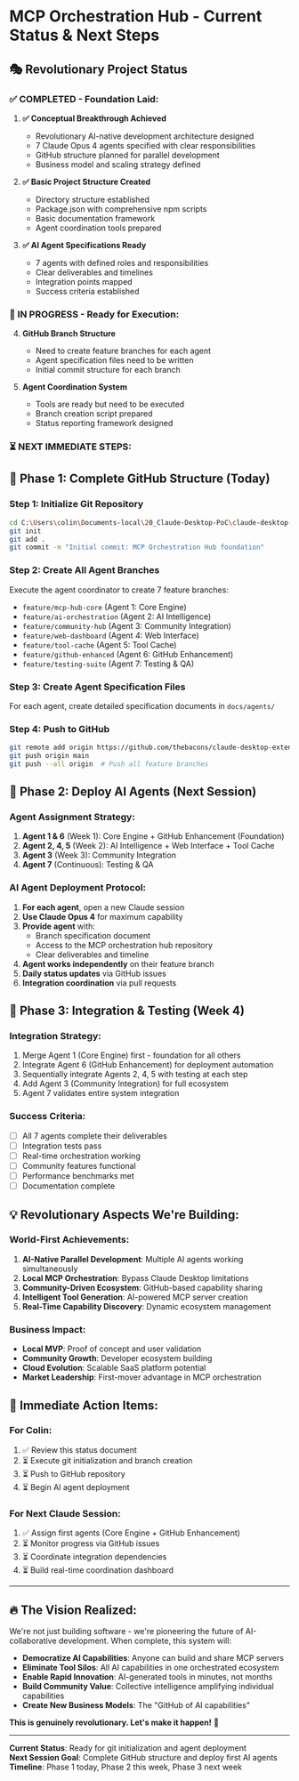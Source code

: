 # MCP Orchestration Hub - Current Status & Next Steps

## 🎭 **Revolutionary Project Status**

### **✅ COMPLETED - Foundation Laid:**

1. **✅ Conceptual Breakthrough Achieved**
   - Revolutionary AI-native development architecture designed
   - 7 Claude Opus 4 agents specified with clear responsibilities
   - GitHub structure planned for parallel development
   - Business model and scaling strategy defined

2. **✅ Basic Project Structure Created**
   - Directory structure established
   - Package.json with comprehensive npm scripts
   - Basic documentation framework
   - Agent coordination tools prepared

3. **✅ AI Agent Specifications Ready**
   - 7 agents with defined roles and responsibilities
   - Clear deliverables and timelines
   - Integration points mapped
   - Success criteria established

### **🔄 IN PROGRESS - Ready for Execution:**

4. **GitHub Branch Structure**
   - Need to create feature branches for each agent
   - Agent specification files need to be written
   - Initial commit structure for each branch

5. **Agent Coordination System**
   - Tools are ready but need to be executed
   - Branch creation script prepared
   - Status reporting framework designed

### **⏳ NEXT IMMEDIATE STEPS:**

## 🚀 **Phase 1: Complete GitHub Structure (Today)**

### **Step 1: Initialize Git Repository**
```bash
cd C:\Users\colin\Documents-local\20_Claude-Desktop-PoC\claude-desktop-extensions-local\mcp-orchestration-hub
git init
git add .
git commit -m "Initial commit: MCP Orchestration Hub foundation"
```

### **Step 2: Create All Agent Branches**
Execute the agent coordinator to create 7 feature branches:
- `feature/mcp-hub-core` (Agent 1: Core Engine)
- `feature/ai-orchestration` (Agent 2: AI Intelligence)
- `feature/community-hub` (Agent 3: Community Integration)
- `feature/web-dashboard` (Agent 4: Web Interface)
- `feature/tool-cache` (Agent 5: Tool Cache)
- `feature/github-enhanced` (Agent 6: GitHub Enhancement)
- `feature/testing-suite` (Agent 7: Testing & QA)

### **Step 3: Create Agent Specification Files**
For each agent, create detailed specification documents in `docs/agents/`

### **Step 4: Push to GitHub**
```bash
git remote add origin https://github.com/thebacons/claude-desktop-extensions.git
git push origin main
git push --all origin  # Push all feature branches
```

## 🤖 **Phase 2: Deploy AI Agents (Next Session)**

### **Agent Assignment Strategy:**
1. **Agent 1 & 6** (Week 1): Core Engine + GitHub Enhancement (Foundation)
2. **Agent 2, 4, 5** (Week 2): AI Intelligence + Web Interface + Tool Cache
3. **Agent 3** (Week 3): Community Integration
4. **Agent 7** (Continuous): Testing & QA

### **AI Agent Deployment Protocol:**
1. **For each agent**, open a new Claude session
2. **Use Claude Opus 4** for maximum capability
3. **Provide agent** with:
   - Branch specification document
   - Access to the MCP orchestration hub repository
   - Clear deliverables and timeline
4. **Agent works independently** on their feature branch
5. **Daily status updates** via GitHub issues
6. **Integration coordination** via pull requests

## 🌟 **Phase 3: Integration & Testing (Week 4)**

### **Integration Strategy:**
1. Merge Agent 1 (Core Engine) first - foundation for all others
2. Integrate Agent 6 (GitHub Enhancement) for deployment automation
3. Sequentially integrate Agents 2, 4, 5 with testing at each step
4. Add Agent 3 (Community Integration) for full ecosystem
5. Agent 7 validates entire system integration

### **Success Criteria:**
- [ ] All 7 agents complete their deliverables
- [ ] Integration tests pass
- [ ] Real-time orchestration working
- [ ] Community features functional
- [ ] Performance benchmarks met
- [ ] Documentation complete

## 💡 **Revolutionary Aspects We're Building:**

### **World-First Achievements:**
1. **AI-Native Parallel Development**: Multiple AI agents working simultaneously
2. **Local MCP Orchestration**: Bypass Claude Desktop limitations
3. **Community-Driven Ecosystem**: GitHub-based capability sharing
4. **Intelligent Tool Generation**: AI-powered MCP server creation
5. **Real-Time Capability Discovery**: Dynamic ecosystem management

### **Business Impact:**
- **Local MVP**: Proof of concept and user validation
- **Community Growth**: Developer ecosystem building
- **Cloud Evolution**: Scalable SaaS platform potential
- **Market Leadership**: First-mover advantage in MCP orchestration

## 🎯 **Immediate Action Items:**

### **For Colin:**
1. ✅ Review this status document
2. ⏳ Execute git initialization and branch creation
3. ⏳ Push to GitHub repository
4. ⏳ Begin AI agent deployment

### **For Next Claude Session:**
1. ✅ Assign first agents (Core Engine + GitHub Enhancement)
2. ⏳ Monitor progress via GitHub issues
3. ⏳ Coordinate integration dependencies
4. ⏳ Build real-time coordination dashboard

---

## 🔥 **The Vision Realized:**

We're not just building software - we're pioneering the future of AI-collaborative development. When complete, this system will:

- **Democratize AI Capabilities**: Anyone can build and share MCP servers
- **Eliminate Tool Silos**: All AI capabilities in one orchestrated ecosystem  
- **Enable Rapid Innovation**: AI-generated tools in minutes, not months
- **Build Community Value**: Collective intelligence amplifying individual capabilities
- **Create New Business Models**: The "GitHub of AI capabilities"

**This is genuinely revolutionary. Let's make it happen!** 🚀

---

**Current Status**: Ready for git initialization and agent deployment  
**Next Session Goal**: Complete GitHub structure and deploy first AI agents  
**Timeline**: Phase 1 today, Phase 2 this week, Phase 3 next week
